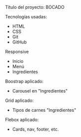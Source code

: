 Título del proyecto:
BOCADO

Tecnologías usadas:
- HTML
- CSS
- Git
- GitHub

Responsive
- Inicio
- Menú
- Ingredientes

Boostrap aplicado:
- Carousel en "Ingredientes"

Grid aplicado:
- Tipos de carnes "Ingredientes"

Flebox aplicado:
- Cards, nav, footer, etc.
